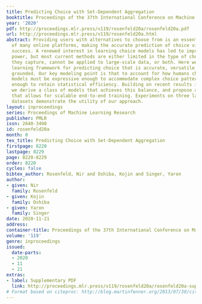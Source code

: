 ```yaml
---
title: Predicting Choice with Set-Dependent Aggregation
booktitle: Proceedings of the 37th International Conference on Machine Learning
year: '2020'
pdf: http://proceedings.mlr.press/v119/rosenfeld20a/rosenfeld20a.pdf
url: http://proceedings.mlr.press/v119/rosenfeld20a.html
abstract: Providing users with alternatives to choose from is an essential component
  of many online platforms, making the accurate prediction of choice vital to their
  success. A renewed interest in learning choice models has led to improved modeling
  power, but most current methods are either limited in the type of choice behavior
  they capture, cannot be applied to large-scale data, or both. Here we propose a
  learning framework for predicting choice that is accurate, versatile, and theoretically
  grounded. Our key modeling point is that to account for how humans choose, predictive
  models must be expressive enough to accommodate complex choice patterns but structured
  enough to retain statistical efficiency. Building on recent results in economics,
  we derive a class of models that achieves this balance, and propose a neural implementation
  that allows for scalable end-to-end training. Experiments on three large choice
  datasets demonstrate the utility of our approach.
layout: inproceedings
series: Proceedings of Machine Learning Research
publisher: PMLR
issn: 2640-3498
id: rosenfeld20a
month: 0
tex_title: Predicting Choice with Set-Dependent Aggregation
firstpage: 8220
lastpage: 8229
page: 8220-8229
order: 8220
cycles: false
bibtex_author: Rosenfeld, Nir and Oshiba, Kojin and Singer, Yaron
author:
- given: Nir
  family: Rosenfeld
- given: Kojin
  family: Oshiba
- given: Yaron
  family: Singer
date: 2020-11-21
address: 
container-title: Proceedings of the 37th International Conference on Machine Learning
volume: '119'
genre: inproceedings
issued:
  date-parts:
  - 2020
  - 11
  - 21
extras:
- label: Supplementary PDF
  link: http://proceedings.mlr.press/v119/rosenfeld20a/rosenfeld20a-supp.pdf
# Format based on citeproc: http://blog.martinfenner.org/2013/07/30/citeproc-yaml-for-bibliographies/
---
```

